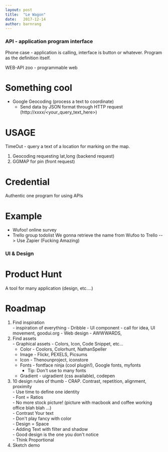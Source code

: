 ```yaml
---
layout: post
title:  "Le Wagon"
date:   2017-12-14
author: barnrang
---
```


### API - application program interface
Phone case - application is calling, interface is button or whatever. Program as
the definition itself.

WEB-API zoo - programmable web

# Something cool

- Google Geocoding (process a text to coordinate)
    - Send data by JSON format through HTTP request (http://xxxx/<your_query_text_here>)

# USAGE
TimeOut - query a text of a location for marking on the map.
  1. Geocoding requesting lat,long (backend request)
  2. GGMAP for pin (front request)

# Credential
Authentic one program for using APIs

# Example
- Wufoo! online survey
- Trello group todolist
We gonna retrieve the name from Wufoo to Trello --> Use Zapier (Fucking Amazing)

### UI & Design
# Product Hunt
A tool for many application (design, etc....)
# Roadmap
  1. Find inspiration  
    - inspiration of everything - Dribble
    - UI component - call for idea, UI movement, goodui.org
    - Web design - AWWWARDS,
  2. Find assets    
    - Graphical assets - Colors, Icon, Code Snippet, etc...  
      - Color - Coolors, Colorhunt, NathanSpeller
      - Image - Flickr, PEXELS, Picsums
      - Icon - Thenounproject, iconstore
      - Fonts - fontface ninja (cool plugin!), Google fonts, myfonts  
        - Tip: Don't use to many fonts
      - Gradient - uigradient (css available), codepen
  3. 10 design rules of thumb
    - CRAP. Contrast, repetition, alignment, proximity  
    - Use time to define one identity  
    - Font = Ratios  
    - No more stock picture! (picture with macbook and coffee working office blah blah ...)  
    - Contrast Your text  
    - Don't play fancy with color  
    - Design = Space  
    - Adding Text with filter and shadow  
    - Good design is the one you don't notice  
    - Think Proportional
  4. Sketch demo
